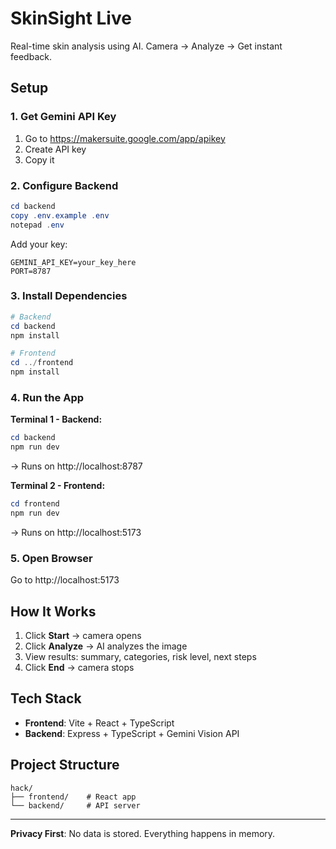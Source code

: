 # SkinSight Live

Real-time skin analysis using AI. Camera → Analyze → Get instant feedback.

## Setup

### 1. Get Gemini API Key
1. Go to https://makersuite.google.com/app/apikey
2. Create API key
3. Copy it

### 2. Configure Backend
```powershell
cd backend
copy .env.example .env
notepad .env
```
Add your key:
```
GEMINI_API_KEY=your_key_here
PORT=8787
```

### 3. Install Dependencies
```powershell
# Backend
cd backend
npm install

# Frontend
cd ../frontend
npm install
```

### 4. Run the App

**Terminal 1 - Backend:**
```powershell
cd backend
npm run dev
```
→ Runs on http://localhost:8787

**Terminal 2 - Frontend:**
```powershell
cd frontend
npm run dev
```
→ Runs on http://localhost:5173

### 5. Open Browser
Go to http://localhost:5173

## How It Works
1. Click **Start** → camera opens
2. Click **Analyze** → AI analyzes the image
3. View results: summary, categories, risk level, next steps
4. Click **End** → camera stops

## Tech Stack
- **Frontend**: Vite + React + TypeScript
- **Backend**: Express + TypeScript + Gemini Vision API

## Project Structure
```
hack/
├── frontend/    # React app
└── backend/     # API server
```

---

**Privacy First**: No data is stored. Everything happens in memory.
